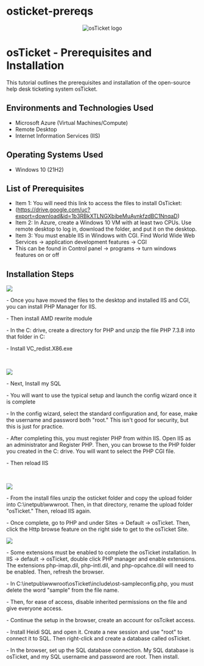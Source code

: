 # osticket-prereqs
<p align="center">
<img src="https://i.imgur.com/Clzj7Xs.png" alt="osTicket logo"/>
</p>

<h1>osTicket - Prerequisites and Installation</h1>
This tutorial outlines the prerequisites and installation of the open-source help desk ticketing system osTicket.<br />


<h2>Environments and Technologies Used</h2>

- Microsoft Azure (Virtual Machines/Compute)
- Remote Desktop
- Internet Information Services (IIS)

<h2>Operating Systems Used </h2>

- Windows 10</b> (21H2)

<h2>List of Prerequisites</h2>

- Item 1: You will need this link to access the files to install OsTicket:
-  (https://drive.google.com/uc?export=download&id=1b3RBkXTLNGXbibeMuAynkfzdBC1NnqaD) 
- Item 2: In Azure, create a Windows 10 VM with at least two CPUs. Use remote desktop to log in, download the folder, and put it on the desktop.  
- Item 3: You must enable IIS in Windows with CGI. Find World Wide Web Services -> application development features -> CGI
- This can be found in Control panel -> programs -> turn windows features on or off 

<h2>Installation Steps</h2>

<p>
<img src="https://github.com/user-attachments/assets/b3f57e9d-8a0e-4172-a44f-ea8ddd9952a5"/>
</p>
<p>
- Once you have moved the files to the desktop and installed IIS and CGI, you can install PHP Manager for IIS.
</p>
<p> 
- Then install AMD rewrite module 
</p>
- In the C: drive, create a directory for PHP and unzip the file PHP 7.3.8 into that folder in C: 
</p>
<p>
- Install VC_redist.X86.exe
</p>
<br />

<p>
<img src="https://github.com/user-attachments/assets/0fe7dc26-7281-47c7-bc7d-95c27833d706"/>
</p>
<p>
- Next, Install my SQL 
</p>
<p> 
- You will want to use the typical setup and launch the config wizard once it is complete
</p>
<p> 
- In the config wizard, select the standard configuration and, for ease, make the username and password both "root." This isn't good for security, but this is just for practice. 
</p>
<p>
- After completing this, you must register PHP from within IIS. Open IIS as an administrator and Register PHP. Then, you can browse to the PHP folder you created in the C: drive. You will want to select the PHP CGI file. 
</p>
<p>
- Then reload IIS
</p>
<br />

<p>
<img src="https://github.com/user-attachments/assets/ac2d73f7-ed0b-4d16-902c-37e380af2ec3"/>
</p>
<p> 
- From the install files unzip the osticket folder and copy the upload folder into C:\inetpub\wwwroot. Then, in that directory, rename the upload folder "osTicket." Then, reload IIS again.  
<p>
- Once complete, go to PHP and under Sites -> Default -> osTicket. Then, click the Http browse feature on the right side to get to the osTicket Site. 
</p>
<img src="https://github.com/user-attachments/assets/abb79e81-1d93-42fc-94a3-6a386c9c3faa"/>
<p>
- Some extensions must be enabled to complete the osTicket installation. In IIS -> default -> osTicket, double click PHP manager and enable extensions. The extensions php-imap.dil, php-intl.dil, and php-opcahce.dil will need to be enabled. Then, refresh the browser. 
</p>
<p>
 - In C:\inetpub\wwwroot\osTicket\include\ost-sampleconfig.php, you must delete the word "sample" from the file name.  
</p>
<p>
 - Then, for ease of access, disable inherited permissions on the file and give everyone access.  
</p>
<p>
- Continue the setup in the browser, create an account for osTciket access. 
</p>
<p>
- Install Heidi SQL and open it. Create a new session and use "root" to connect it to SQL. Then right-click and create a database called osTicket.
</p>
<p>
- In the browser, set up the SQL database connection. My SQL database is osTicket, and my SQL username and password are root. Then install.  
</p>
<br />
